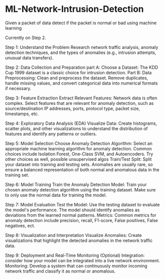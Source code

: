 # ML-Network-Intrusion-Detection

Given a packet of data detect if the packet is normal or bad using machine learning

Currently on Step 2.

Step 1: Understand the Problem
Research network traffic analysis, anomaly detection techniques, and the types of anomalies (e.g., intrusion attempts, unusual data transfers).

Step 2: Data Collection and Preparation
part A: Choose a Dataset: The KDD Cup 1999 dataset is a classic choice for intrusion detection.
Part B: Data Preprocessing: Clean and preprocess the dataset. Remove duplicates, handle missing values, and convert categorical data into numerical formats if necessary.

Step 3: Feature Extraction
Extract Relevant Features: Network data is often complex. Select features that are relevant for anomaly detection, such as source/destination IP addresses, ports, protocol type, packet size, timestamps, etc.

Step 4: Exploratory Data Analysis (EDA)
Visualize Data: Create histograms, scatter plots, and other visualizations to understand the distribution of features and identify any patterns or outliers.

Step 5: Model Selection
Choose Anomaly Detection Algorithm: Select an appropriate machine learning algorithm for anomaly detection. Common choices include Isolation Forest, One-Class SVM, and Autoencoders. Try other choices as well, possible unsupervised algos
Train/Test Split: Split your dataset into training and testing sets. Anomalies are usually rare, so ensure a balanced representation of both normal and anomalous data in the training set.

Step 6: Model Training
Train the Anomaly Detection Model: Train your chosen anomaly detection algorithm using the training dataset. Make sure to only use the normal data for training the model.

Step 7: Model Evaluation
Test the Model: Use the testing dataset to evaluate the model's performance. The model should identify anomalies as deviations from the learned normal patterns.
Metrics: Common metrics for anomaly detection include precision, recall, F1-score, False positives, False negatives, ect.

Step 8: Visualization and Interpretation
Visualize Anomalies: Create visualizations that highlight the detected anomalies in the network traffic data.

Step 9: Deployment and Real-Time Monitoring (Optional)
Integration: consider how your model can be integrated into a live network environment.
Monitoring: Develop a system that can continuously monitor incoming network traffic and classify it as normal or anomalous.

